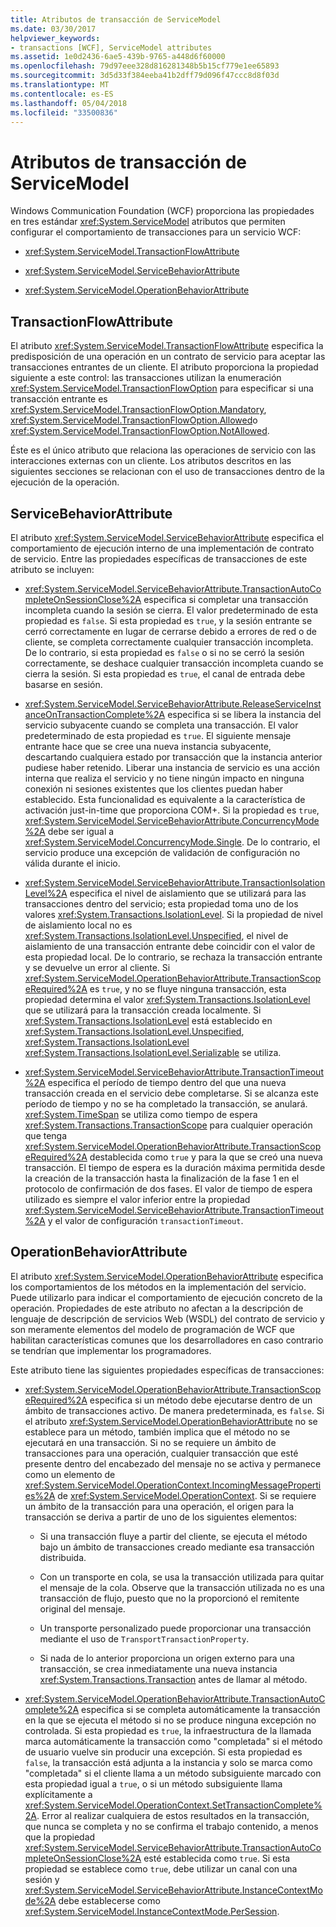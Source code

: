 ```yaml
---
title: Atributos de transacción de ServiceModel
ms.date: 03/30/2017
helpviewer_keywords:
- transactions [WCF], ServiceModel attributes
ms.assetid: 1e0d2436-6ae5-439b-9765-a448d6f60000
ms.openlocfilehash: 79d97eee328d816281348b5b15cf779e1ee65893
ms.sourcegitcommit: 3d5d33f384eeba41b2dff79d096f47ccc8d8f03d
ms.translationtype: MT
ms.contentlocale: es-ES
ms.lasthandoff: 05/04/2018
ms.locfileid: "33500836"
---
```

# <a name="servicemodel-transaction-attributes"></a>Atributos de transacción de ServiceModel
Windows Communication Foundation (WCF) proporciona las propiedades en tres estándar <xref:System.ServiceModel> atributos que permiten configurar el comportamiento de transacciones para un servicio WCF:  
  
-   <xref:System.ServiceModel.TransactionFlowAttribute>  
  
-   <xref:System.ServiceModel.ServiceBehaviorAttribute>  
  
-   <xref:System.ServiceModel.OperationBehaviorAttribute>  
  
## <a name="transactionflowattribute"></a>TransactionFlowAttribute  
 El atributo <xref:System.ServiceModel.TransactionFlowAttribute> especifica la predisposición de una operación en un contrato de servicio para aceptar las transacciones entrantes de un cliente. El atributo proporciona la propiedad siguiente a este control: las transacciones utilizan la enumeración <xref:System.ServiceModel.TransactionFlowOption> para especificar si una transacción entrante es <xref:System.ServiceModel.TransactionFlowOption.Mandatory>, <xref:System.ServiceModel.TransactionFlowOption.Allowed>o <xref:System.ServiceModel.TransactionFlowOption.NotAllowed>.  
  
 Éste es el único atributo que relaciona las operaciones de servicio con las interacciones externas con un cliente. Los atributos descritos en las siguientes secciones se relacionan con el uso de transacciones dentro de la ejecución de la operación.  
  
## <a name="servicebehaviorattribute"></a>ServiceBehaviorAttribute  
 El atributo <xref:System.ServiceModel.ServiceBehaviorAttribute> especifica el comportamiento de ejecución interno de una implementación de contrato de servicio. Entre las propiedades específicas de transacciones de este atributo se incluyen:  
  
-   <xref:System.ServiceModel.ServiceBehaviorAttribute.TransactionAutoCompleteOnSessionClose%2A> especifica si completar una transacción incompleta cuando la sesión se cierra. El valor predeterminado de esta propiedad es `false`. Si esta propiedad es `true`, y la sesión entrante se cerró correctamente en lugar de cerrarse debido a errores de red o de cliente, se completa correctamente cualquier transacción incompleta. De lo contrario, si esta propiedad es `false` o si no se cerró la sesión correctamente, se deshace cualquier transacción incompleta cuando se cierra la sesión. Si esta propiedad es `true`, el canal de entrada debe basarse en sesión.  
  
-   <xref:System.ServiceModel.ServiceBehaviorAttribute.ReleaseServiceInstanceOnTransactionComplete%2A> especifica si se libera la instancia del servicio subyacente cuando se completa una transacción. El valor predeterminado de esta propiedad es `true`. El siguiente mensaje entrante hace que se cree una nueva instancia subyacente, descartando cualquiera estado por transacción que la instancia anterior pudiese haber retenido. Liberar una instancia de servicio es una acción interna que realiza el servicio y no tiene ningún impacto en ninguna conexión ni sesiones existentes que los clientes puedan haber establecido. Esta funcionalidad es equivalente a la característica de activación just-in-time que proporciona COM+. Si la propiedad es `true`, <xref:System.ServiceModel.ServiceBehaviorAttribute.ConcurrencyMode%2A> debe ser igual a <xref:System.ServiceModel.ConcurrencyMode.Single>. De lo contrario, el servicio produce una excepción de validación de configuración no válida durante el inicio.  
  
-   <xref:System.ServiceModel.ServiceBehaviorAttribute.TransactionIsolationLevel%2A> especifica el nivel de aislamiento que se utilizará para las transacciones dentro del servicio; esta propiedad toma uno de los valores <xref:System.Transactions.IsolationLevel>. Si la propiedad de nivel de aislamiento local no es <xref:System.Transactions.IsolationLevel.Unspecified>, el nivel de aislamiento de una transacción entrante debe coincidir con el valor de esta propiedad local. De lo contrario, se rechaza la transacción entrante y se devuelve un error al cliente. Si <xref:System.ServiceModel.OperationBehaviorAttribute.TransactionScopeRequired%2A> es `true`, y no se fluye ninguna transacción, esta propiedad determina el valor <xref:System.Transactions.IsolationLevel> que se utilizará para la transacción creada localmente. Si <xref:System.Transactions.IsolationLevel> está establecido en <xref:System.Transactions.IsolationLevel.Unspecified>, <xref:System.Transactions.IsolationLevel> <xref:System.Transactions.IsolationLevel.Serializable> se utiliza.  
  
-   <xref:System.ServiceModel.ServiceBehaviorAttribute.TransactionTimeout%2A> especifica el período de tiempo dentro del que una nueva transacción creada en el servicio debe completarse. Si se alcanza este período de tiempo y no se ha completado la transacción, se anulará. <xref:System.TimeSpan> se utiliza como tiempo de espera <xref:System.Transactions.TransactionScope> para cualquier operación que tenga <xref:System.ServiceModel.OperationBehaviorAttribute.TransactionScopeRequired%2A> destablecida como `true` y para la que se creó una nueva transacción. El tiempo de espera es la duración máxima permitida desde la creación de la transacción hasta la finalización de la fase 1 en el protocolo de confirmación de dos fases. El valor de tiempo de espera utilizado es siempre el valor inferior entre la propiedad <xref:System.ServiceModel.ServiceBehaviorAttribute.TransactionTimeout%2A> y el valor de configuración `transactionTimeout`.  
  
## <a name="operationbehaviorattribute"></a>OperationBehaviorAttribute  
 El atributo <xref:System.ServiceModel.OperationBehaviorAttribute> especifica los comportamientos de los métodos en la implementación del servicio. Puede utilizarlo para indicar el comportamiento de ejecución concreto de la operación. Propiedades de este atributo no afectan a la descripción de lenguaje de descripción de servicios Web (WSDL) del contrato de servicio y son meramente elementos del modelo de programación de WCF que habilitan características comunes que los desarrolladores en caso contrario se tendrían que implementar los programadores.  
  
 Este atributo tiene las siguientes propiedades específicas de transacciones:  
  
-   <xref:System.ServiceModel.OperationBehaviorAttribute.TransactionScopeRequired%2A> especifica si un método debe ejecutarse dentro de un ámbito de transacciones activo. De manera predeterminada, es `false`. Si el atributo <xref:System.ServiceModel.OperationBehaviorAttribute> no se establece para un método, también implica que el método no se ejecutará en una transacción. Si no se requiere un ámbito de transacciones para una operación, cualquier transacción que esté presente dentro del encabezado del mensaje no se activa y permanece como un elemento de <xref:System.ServiceModel.OperationContext.IncomingMessageProperties%2A> de <xref:System.ServiceModel.OperationContext>. Si se requiere un ámbito de la transacción para una operación, el origen para la transacción se deriva a partir de uno de los siguientes elementos:  
  
    -   Si una transacción fluye a partir del cliente, se ejecuta el método bajo un ámbito de transacciones creado mediante esa transacción distribuida.  
  
    -   Con un transporte en cola, se usa la transacción utilizada para quitar el mensaje de la cola. Observe que la transacción utilizada no es una transacción de flujo, puesto que no la proporcionó el remitente original del mensaje.  
  
    -   Un transporte personalizado puede proporcionar una transacción mediante el uso de `TransportTransactionProperty`.  
  
    -   Si nada de lo anterior proporciona un origen externo para una transacción, se crea inmediatamente una nueva instancia <xref:System.Transactions.Transaction> antes de llamar al método.  
  
-   <xref:System.ServiceModel.OperationBehaviorAttribute.TransactionAutoComplete%2A> especifica si se completa automáticamente la transacción en la que se ejecuta el método si no se produce ninguna excepción no controlada. Si esta propiedad es `true`, la infraestructura de la llamada marca automáticamente la transacción como "completada" si el método de usuario vuelve sin producir una excepción. Si esta propiedad es `false`, la transacción está adjunta a la instancia y solo se marca como "completada" si el cliente llama a un método subsiguiente marcado con esta propiedad igual a `true`, o si un método subsiguiente llama explícitamente a <xref:System.ServiceModel.OperationContext.SetTransactionComplete%2A>. Error al realizar cualquiera de estos resultados en la transacción, que nunca se completa y no se confirma el trabajo contenido, a menos que la propiedad <xref:System.ServiceModel.ServiceBehaviorAttribute.TransactionAutoCompleteOnSessionClose%2A> esté establecida como `true`. Si esta propiedad se establece como `true`, debe utilizar un canal con una sesión y <xref:System.ServiceModel.ServiceBehaviorAttribute.InstanceContextMode%2A> debe establecerse como <xref:System.ServiceModel.InstanceContextMode.PerSession>.
